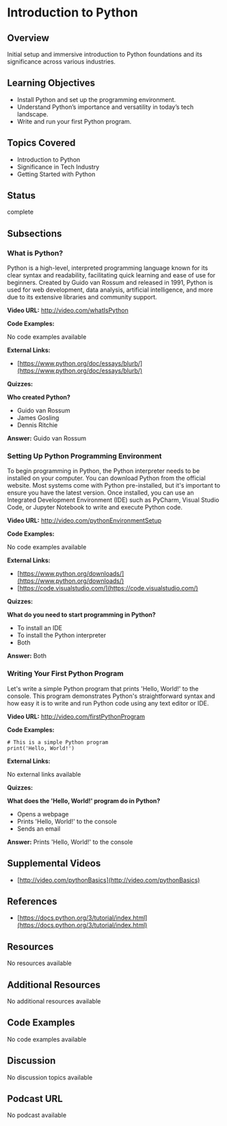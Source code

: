 # Introduction to Python

## Overview

Initial setup and immersive introduction to Python foundations and its significance across various industries.

## Learning Objectives

- Install Python and set up the programming environment.
- Understand Python’s importance and versatility in today’s tech landscape.
- Write and run your first Python program.

## Topics Covered

- Introduction to Python
- Significance in Tech Industry
- Getting Started with Python

## Status

complete





## Subsections

### What is Python?

Python is a high-level, interpreted programming language known for its clear syntax and readability, facilitating quick learning and ease of use for beginners. Created by Guido van Rossum and released in 1991, Python is used for web development, data analysis, artificial intelligence, and more due to its extensive libraries and community support.

**Video URL:** http://video.com/whatIsPython

**Code Examples:**

No code examples available

**External Links:**

- [https://www.python.org/doc/essays/blurb/](https://www.python.org/doc/essays/blurb/)

**Quizzes:**

**Who created Python?**

- Guido van Rossum
- James Gosling
- Dennis Ritchie

**Answer:** Guido van Rossum

### Setting Up Python Programming Environment

To begin programming in Python, the Python interpreter needs to be installed on your computer. You can download Python from the official website. Most systems come with Python pre-installed, but it's important to ensure you have the latest version. Once installed, you can use an Integrated Development Environment (IDE) such as PyCharm, Visual Studio Code, or Jupyter Notebook to write and execute Python code.

**Video URL:** http://video.com/pythonEnvironmentSetup

**Code Examples:**

No code examples available

**External Links:**

- [https://www.python.org/downloads/](https://www.python.org/downloads/)
- [https://code.visualstudio.com/](https://code.visualstudio.com/)

**Quizzes:**

**What do you need to start programming in Python?**

- To install an IDE
- To install the Python interpreter
- Both

**Answer:** Both

### Writing Your First Python Program

Let's write a simple Python program that prints 'Hello, World!' to the console. This program demonstrates Python's straightforward syntax and how easy it is to write and run Python code using any text editor or IDE.

**Video URL:** http://video.com/firstPythonProgram

**Code Examples:**

```
# This is a simple Python program
print('Hello, World!')
```

**External Links:**

No external links available

**Quizzes:**

**What does the 'Hello, World!' program do in Python?**

- Opens a webpage
- Prints 'Hello, World!' to the console
- Sends an email

**Answer:** Prints 'Hello, World!' to the console

## Supplemental Videos

- [http://video.com/pythonBasics](http://video.com/pythonBasics)

## References

- [https://docs.python.org/3/tutorial/index.html](https://docs.python.org/3/tutorial/index.html)

## Resources

No resources available

## Additional Resources

No additional resources available

## Code Examples

No code examples available

## Discussion

No discussion topics available

## Podcast URL

No podcast available